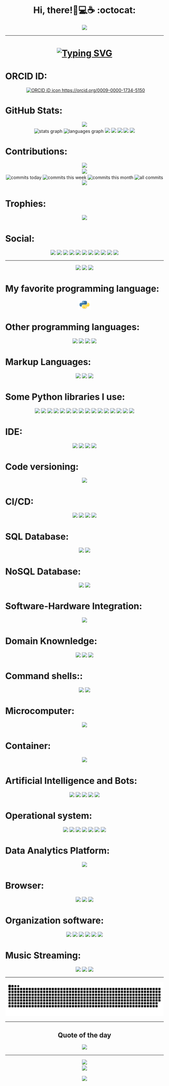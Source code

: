 <h1 align="center">
  Hi, there!🤖💻☕ :octocat:
</h1>

<div align="center">
  <img src="https://github.com/MilesONerd/MilesONerd/assets/150525657/c0977dc8-bafd-4621-bca4-9c58fb1b72dd" />
</div>

---

<h1 align="center">
  <a href="https://git.io/typing-svg">
    <img src="https://readme-typing-svg.herokuapp.com?font=Fira+Code&pause=1000&width=435&lines=I'm+Enzo+Fuke+!+...;A+Back-end+Developer+...;AI+Enthusiast+...;And+Cybersecurity+worshiper+...;Always+learning+about+technology+...;Using+mostly+Python+!&center=true&size=20" alt="Typing SVG" />
  </a>
</h1>

# ORCID ID:

<div align="center">
<a
  id="cy-effective-orcid-url"
  class="underline"
  href="https://orcid.org/0009-0000-1734-5150"
  target="orcid.widget"
  rel="me noopener noreferrer"
  style="vertical-align: top">
<img
    src="https://orcid.org/sites/default/files/images/orcid_16x16.png"
    style="width: 1em; margin-inline-start: 0.5em"
    alt="ORCID iD icon"/>
  https://orcid.org/0009-0000-1734-5150
</a>
</div>

# GitHub Stats:

<div align="center">
  <img src="https://streak-stats.demolab.com/?user=MilesONerd&count_private=true&theme=dracula&title_color=000117" /><br>
  <img src="https://github-readme-stats.vercel.app/api?username=MilesONerd&hide_title=false&hide_rank=false&show_icons=true&include_all_commits=true&count_private=true&disable_animations=false&theme=dracula&locale=en&hide_border=false&order=1" height="150" alt="stats graph"  />
  <img src="https://github-readme-stats.vercel.app/api/top-langs?username=MilesONerd&locale=en&hide_title=false&layout=compact&card_width=320&langs_count=5&theme=dracula&hide_border=false&order=2" height="150" alt="languages graph"  />
  <img src="https://github-profile-summary-cards.vercel.app/api/cards/profile-details?username=MilesONerd&theme=dracula">
  <img src="https://github-profile-summary-cards.vercel.app/api/cards/repos-per-language?username=MilesONerd&theme=dracula">
  <img src="https://github-profile-summary-cards.vercel.app/api/cards/most-commit-language?username=MilesONerd&theme=dracula">
  <img src="https://github-profile-summary-cards.vercel.app/api/cards/stats?username=MilesONerd&theme=dracula">
  <img src="https://github-profile-summary-cards.vercel.app/api/cards/productive-time?username=MilesONerd&theme=dracula">
</div>

# Contributions:

<div align="center">
  <img src="https://github-contributor-stats.vercel.app/api?username=MilesONerd&limit=5&theme=dracula&combine_all_yearly_contributions=true" /><br>
  <img src="https://github-readme-activity-graph.vercel.app/graph?username=MilesONerd&bg_color=20232A&color=57BCDA&line=57BCDA&point=0b7e9e&area=true&hide_border=true" /><br>
  <img alt="commits today" src="https://badges.strrl.dev/commits/daily/MilesONerd?color=000000&style=for-the-badge&labelColor=FF0000"/>
  <img alt="commits this week" src="https://badges.strrl.dev/commits/weekly/MilesONerd?color=000000&style=for-the-badge&labelColor=FF0000"/>
  <img alt="commits this month" src="https://badges.strrl.dev/commits/monthly/MilesONerd?color=000000&style=for-the-badge&labelColor=FF0000"/>
  <img alt="all commits" src="https://badges.strrl.dev/commits/all/MilesONerd?color=000000&style=for-the-badge&labelColor=FF0000"/><br>
  <img src="https://badges.strrl.dev/years/MilesONerd?color=000000&style=for-the-badge&labelColor=FF0000"/>
</div>

# Trophies:

<div align="center">
  <img src="https://github-profile-trophy.vercel.app/?username=MilesONerd&theme=dracula&no-frame=false&no-bg=false&margin-w=4"/>
</div>

# Social:

<div align="center">
  <a href="https://bsky.app/profile/theenzofuke.bsky.social" target="_blank"><img src="https://img.shields.io/badge/Bluesky-0285FF?logo=bluesky&logoColor=fff&style=for-the-badge" target="blank"></a>
  <a href="https://app.daily.dev/milesonerd" target="_blank"><img src="https://img.shields.io/badge/daily.dev-CE3DF3?style=for-the-badge&logo=dailydotdev&logoColor=white" target="blank"></a>
  <a href="https://dev.to/milesonerd" target="_blank"><img src="https://img.shields.io/badge/dev.to-0A0A0A?style=for-the-badge&logo=devdotto&logoColor=white" target="blank"></a>
  <a href="https://instagram.com/theenzofuke_" target="_blank"><img src="https://img.shields.io/badge/Instagram-E4405F?style=for-the-badge&logo=instagram&logoColor=white" target="blank"></a>
  <a href="https://github.com/MilesONerd" target="_blank"><img src="https://img.shields.io/badge/GitHub-0A0A0A?style=for-the-badge&logo=github&logoColor=white" target="blank"></a>
  <a href="https://gitlab.com/MilesONerd" target="_blank"><img src="https://img.shields.io/badge/gitlab-0A0A0A?style=for-the-badge&logo=gitlab&logoColor=orange" target="blank"></a>
  <a href="https://kaggle.com/milesonerd" target="_blank"><img src="https://img.shields.io/badge/Kaggle-20BEFF?style=for-the-badge&logo=Kaggle&logoColor=white" target="blank"></a>
  <a href="https://milesonerd.medium.com" target="_blank"><img src="https://img.shields.io/badge/Medium-0A0A0A?style=for-the-badge&logo=medium&logoColor=white" target="blank"></a>
  <a href="https://stackoverflow.com/users/26412577" target="_blank"><img src="https://img.shields.io/badge/Stack_Overflow-FE7A16?style=for-the-badge&logo=stack-overflow&logoColor=white" target="blank"></a>
    <a href="https://threads.net/theenzofuke_" target="_blank"><img src="https://img.shields.io/badge/Threads-000000?style=for-the-badge&logo=Threads&logoColor=white" target="blank"></a>
  <a href="https://x.com/Theenzofuke_" target="_blank"><img src="https://img.shields.io/badge/X-000000?style=for-the-badge&logo=x&logoColor=white" target="blank"></a>
</div>

---

<div align="center">
  <img src="http://ForTheBadge.com/images/badges/built-by-developers.svg" target="blank">
  <img src="http://ForTheBadge.com/images/badges/built-with-science.svg" target="blank">
  <img src="http://ForTheBadge.com/images/badges/made-with-python.svg" target="blank">
</div>

# My favorite programming language:

<div align="center">
  <img align="center" alt="Enzo-Python" height="30" width="40" src="https://raw.githubusercontent.com/devicons/devicon/master/icons/python/python-original.svg">
</div>

# Other programming languages:

<div align="center">
  <img src="https://img.shields.io/badge/c-%2300599C.svg?style=for-the-badge&logo=c&logoColor=white"/>
  <img src="https://img.shields.io/badge/c++-%2300599C.svg?style=for-the-badge&logo=c%2B%2B&logoColor=white"/>
  <img src="https://img.shields.io/badge/go-%2300ADD8.svg?style=for-the-badge&logo=go&logoColor=white"/>
  <img src="https://img.shields.io/badge/SQL-00599C?style=for-the-badge&logo=sql&logoColor=white"/>
</div>

# Markup Languages:

<div align="center">
  <img src="https://img.shields.io/badge/markdown-%23000000.svg?style=for-the-badge&logo=markdown&logoColor=white"/>
  <img src="https://img.shields.io/badge/html5-%23E34F26.svg?style=for-the-badge&logo=html5&logoColor=white"/>
  <img src="https://img.shields.io/badge/css3-%231572B6.svg?style=for-the-badge&logo=css3&logoColor=white"/>
</div>

# Some Python libraries I use:

<div align="center">
  <img src="https://img.shields.io/badge/django-%23092E20.svg?style=for-the-badge&logo=django&logoColor=white"/>
  <img src="https://img.shields.io/badge/FastAPI-005571?style=for-the-badge&logo=fastapi"/>
  <img src="https://img.shields.io/badge/flask-%23000.svg?style=for-the-badge&logo=flask&logoColor=white"/>
  <img src="https://img.shields.io/badge/Keras-%23D00000.svg?style=for-the-badge&logo=Keras&logoColor=white"/>
  <img src="https://img.shields.io/badge/Matplotlib-%23ffffff.svg?style=for-the-badge&logo=Matplotlib&logoColor=black"/>
  <img src="https://img.shields.io/badge/mlflow-%23d9ead3.svg?style=for-the-badge&logo=numpy&logoColor=blue"/>
  <img src="https://img.shields.io/badge/numpy-%23013243.svg?style=for-the-badge&logo=numpy&logoColor=white"/>
  <img src="https://img.shields.io/badge/opencv-%23white.svg?style=for-the-badge&logo=opencv&logoColor=white"/>
  <img src="https://img.shields.io/badge/pandas-%23150458.svg?style=for-the-badge&logo=pandas&logoColor=white"/>
  <img src="https://img.shields.io/badge/Plotly-%233F4F75.svg?style=for-the-badge&logo=plotly&logoColor=white"/>
  <img src="https://img.shields.io/badge/PyTorch-%23EE4C2C.svg?style=for-the-badge&logo=PyTorch&logoColor=white"/>
  <img src="https://img.shields.io/badge/scikit--learn-%23F7931E.svg?style=for-the-badge&logo=scikit-learn&logoColor=white"/>
  <img src="https://img.shields.io/badge/SymPy-000000?style=for-the-badge&logo=sympy&logoColor=white"/>
  <img src="https://img.shields.io/badge/TensorFlow-%23FF6F00.svg?style=for-the-badge&logo=TensorFlow&logoColor=white"/>
  <img src="https://img.shields.io/badge/Tkinter-239120?style=for-the-badge&logo=tkinter&logoColor=white"/>
  <img src="https://img.shields.io/badge/Vosk-239120?style=for-the-badge&logo=vosk&logoColor=white"/>
</div>

# IDE:

<div align="center">
  <img src="https://img.shields.io/badge/Arduino_IDE-00979D?style=for-the-badge&logo=arduino&logoColor=white" target="blank">
  <img src="https://img.shields.io/badge/Colab-F9AB00?style=for-the-badge&logo=googlecolab&color=525252" target="blank">
  <img src="https://img.shields.io/badge/Jupyter-F37626.svg?&style=for-the-badge&logo=Jupyter&logoColor=white" target="blank">
  <img src="https://img.shields.io/badge/Visual_Studio_Code-0078D4?style=for-the-badge&logo=visual%20studio%20code&logoColor=white" target="blank">
</div>

# Code versioning:

<div align="center">
  <img src="https://img.shields.io/badge/GIT-E44C30?style=for-the-badge&logo=git&logoColor=white" target="blank">
</div>

# CI/CD:

<div align="center">
  <img src="https://img.shields.io/badge/bitbucket-%230047B3.svg?style=for-the-badge&logo=bitbucket&logoColor=white"/>
  <img src="https://img.shields.io/badge/github%20actions-%232671E5.svg?style=for-the-badge&logo=githubactions&logoColor=white"/>
  <img src="https://img.shields.io/badge/github%20pages-121013?style=for-the-badge&logo=github&logoColor=white"/>
  <img src="https://img.shields.io/badge/gitlab%20CI-%23181717.svg?style=for-the-badge&logo=gitlab&logoColor=orange"/>
</div>

# SQL Database:

<div align="center">
  <img src="https://img.shields.io/badge/Microsoft%20SQL%20Server-CC2927?style=for-the-badge&logo=microsoft%20sql%20server&logoColor=white"/>
  <img src="https://img.shields.io/badge/mysql-4479A1.svg?style=for-the-badge&logo=mysql&logoColor=white"/>
</div>

# NoSQL Database:

<div align="center">
  <img src="https://img.shields.io/badge/cassandra-%231287B1.svg?style=for-the-badge&logo=apache-cassandra&logoColor=white"/>
  <img src="https://img.shields.io/badge/MongoDB-%234ea94b.svg?style=for-the-badge&logo=mongodb&logoColor=white"/>
</div>

# Software-Hardware Integration:

<div align="center">
  <img src="https://img.shields.io/badge/-Arduino-00979D?style=for-the-badge&logo=Arduino&logoColor=white"/>
</div>

# Domain Knownledge:

<div align="center">
  <img src="https://img.shields.io/badge/-Computer%20Science-FAB040?style=flat&logoColor=white"/>
  <img src="https://img.shields.io/badge/-Machine%20Learning-01D277?style=flat&logoColor=white"/>
  <img src="https://img.shields.io/badge/-Software%20Development-FF6600?style=flat&logoColor=white"/>
</div>

# Command shells::

<div align="center">
  <img src="https://img.shields.io/badge/PowerShell-%235391FE.svg?style=for-the-badge&logo=powershell&logoColor=white"/>
  <img src="https://img.shields.io/badge/Windows%20Terminal-%234D4D4D.svg?style=for-the-badge&logo=windows-terminal&logoColor=white"/>
</div>

# Microcomputer:

<div align="center">
  <img src="https://img.shields.io/badge/-RaspberryPi-C51A4A?style=for-the-badge&logo=Raspberry-Pi"/>
</div>

# Container:

<div align="center">
  <img src="https://img.shields.io/badge/docker-%230db7ed.svg?style=for-the-badge&logo=docker&logoColor=white"/>
</div>

# Artificial Intelligence and Bots:

<div align="center">
  <img src="https://img.shields.io/badge/amazon%20alexa-52b5f7?logo=amazon%20alexa&logoColor=white"/>
  <img src="https://img.shields.io/badge/dependabot-025E8C?logo=dependabot&logoColor=white"/>
  <img src="https://img.shields.io/badge/google%20assistant-4285F4?logo=google%20assistant&logoColor=white"/>
  <img src="https://img.shields.io/badge/ChatGPT-74aa9c?style=for-the-badge&logo=openai&logoColor=white"/>
  <img src="https://img.shields.io/badge/Google%20Gemini-000000?style=for-the-badge&logo=googlegemini&logoColor=blue"/>
</div>

# Operational system:

<div align="center">
  <img src="https://img.shields.io/badge/Android-3DDC84?style=for-the-badge&logo=android&logoColor=white" target="blank">
  <img src="https://img.shields.io/badge/Kali_Linux-557C94?style=for-the-badge&logo=kali-linux&logoColor=white" target="blank">
  <img src="https://img.shields.io/badge/Linux-%23ffffff.svg?style=for-the-badge&logo=linux&logoColor=black" target="blank">
  <img src="https://img.shields.io/badge/Tails%20-56347C?&style=for-the-badge&logo=tails&logoColor=white" target="blank">
  <img src="https://img.shields.io/badge/Ubuntu-E95420?style=for-the-badge&logo=ubuntu&logoColor=white" target="blank">
  <img src="https://img.shields.io/badge/-Wear%20OS-4285F4?style=for-the-badge&logo=wear-os&logoColor=white" target="blank">
  <img src="https://img.shields.io/badge/Windows-0078D6?style=for-the-badge&logo=windows&logoColor=white" target="blank">
</div>

# Data Analytics Platform:

<div align="center">
  <img src="https://img.shields.io/badge/power_bi-F2C811?style=for-the-badge&logo=powerbi&logoColor=black"/>
</div>

# Browser:

<div align="center">
  <img src="https://img.shields.io/badge/Google_chrome-4285F4?style=for-the-badge&logo=Google-chrome&logoColor=white" target="blank">
  <img src="https://img.shields.io/badge/Microsoft_Edge-0078D7?style=for-the-badge&logo=Microsoft-edge&logoColor=white" target="blank">
  <img src="https://img.shields.io/badge/Tor_Browser-7D4698?style=for-the-badge&logo=Tor-Browser&logoColor=white" target="blank">
</div>

# Organization software:

<div align="center">
  <img src="https://img.shields.io/badge/Google%20Sheets-34A853?style=for-the-badge&logo=google-sheets&logoColor=white" target="blank">
  <img src="https://img.shields.io/badge/jira-%230A0FFF.svg?style=for-the-badge&logo=jira&logoColor=white"/>
  <img src="https://img.shields.io/badge/Microsoft_Excel-217346?style=for-the-badge&logo=microsoft-excel&logoColor=white" target="blank">
  <img src="https://img.shields.io/badge/Microsoft_Office-D83B01?style=for-the-badge&logo=microsoft-office&logoColor=white" target="blank">
  <img src="https://img.shields.io/badge/Microsoft_Word-2B579A?style=for-the-badge&logo=microsoft-word&logoColor=white" target="blank">
  <img src="https://img.shields.io/badge/Microsoft_PowerPoint-B7472A?style=for-the-badge&logo=microsoft-powerpoint&logoColor=white" target="blank">
</div>

# Music Streaming:

<div align="center">
  <img src="https://img.shields.io/badge/Spotify-1ED760?&style=for-the-badge&logo=spotify&logoColor=white" target="blank">    
  <img src="https://img.shields.io/badge/YouTube_Music-FF0000?style=for-the-badge&logo=youtube-music&logoColor=white" target="blank">
  <img src="https://img.shields.io/badge/Deezer-7D4698?style=for-the-badge&logo=deezer&logoColor=white" target="blank">
</div>

---

<div align="center">
  <img src="https://raw.githubusercontent.com/MilesONerd/MilesONerd/output/github-contribution-grid-snake-dark.svg" />
</div>

---

<div align="center">
<h2>Quote of the day</h2>
  <img src="https://quotes-github-readme.vercel.app/api?type=horizontal&theme=dracula"/>
</div>

---

<div align="center">
  <img src="https://badges.strrl.dev/visits/MilesONerd/MilesONerd?color=000000&style=for-the-badge&labelColor=FF0000" />
</div>

<div align="center">
  <img src="https://github.com/user-attachments/assets/9522e890-a955-4e67-a37e-51de1fdd1a34"/>
</div>

<p align="center">
  <img src="https://capsule-render.vercel.app/api?type=waving&color=gradient&height=100&section=footer"/>
</p>
